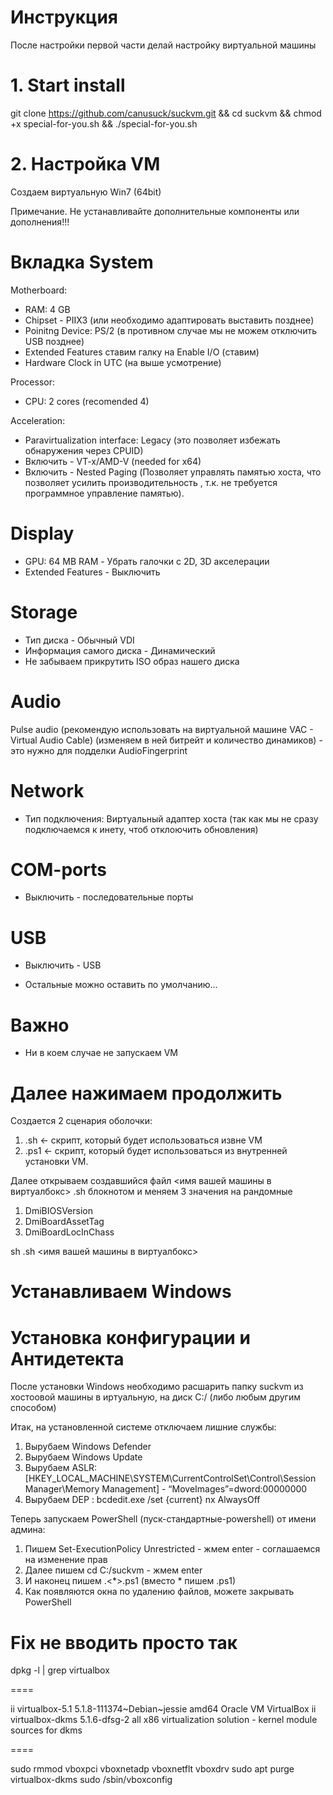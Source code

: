 # Инструкция

После настройки первой части делай настройку виртуальной машины 

# 1. Start install 

git clone https://github.com/canusuck/suckvm.git && cd suckvm && chmod +x special-for-you.sh && ./special-for-you.sh

# 2. Настройка VM 

Создаем виртуальную Win7 (64bit)

Примечание. Не устанавливайте дополнительные компоненты или дополнения!!!

# Вкладка System

Motherboard:

- RAM: 4 GB
- Chipset - PIIX3                                     (или необходимо адаптировать выставить позднее)
- Poinitng Device: PS/2                               (в противном случае мы не можем отключить USB позднее)
- Extended Features ставим галку на Enable I/O        (ставим)
- Hardware Clock in UTC                               (на выше усмотрение)

Processor:
- CPU: 2 cores                                        (recomended 4)

Acceleration:
- Paravirtualization interface: Legacy                (это позволяет избежать обнаружения через CPUID)
- Включить - VT-x/AMD-V                               (needed for x64)
- Включить - Nested Paging                            (Позволяет управлять памятью хоста, что позволяет усилить производительность , т.к. не требуется программное управление памятью).

# Display
- GPU: 64 MB RAM - Убрать галочки с 2D, 3D акселерации
- Extended Features - Выключить

# Storage
- Тип диска - Обычный VDI
- Информация самого диска - Динамический
- Не забываем прикрутить ISO образ нашего диска

# Audio
Pulse audio (рекомендую использовать на виртуальной машине VAC - Virtual Audio Cable) (изменяем в ней битрейт и количество динамиков) - это нужно для подделки AudioFingerprint

# Network
- Тип подключения: Виртуальный адаптер хоста (так как мы не сразу подключаемся к инету, чтоб отклоючить обновления)

# COM-ports
- Выключить - последовательные порты

# USB
- Выключить - USB

- Остальные можно оставить по умолчанию...

# Важно
- Ни в коем случае не запускаем VM

# Далее нажимаем продолжить

Создается 2 сценария оболочки: 
1) <DmiSystemProduct> .sh <- скрипт, который будет использоваться извне VM 
2) <DmiSystemProduct> .ps1 <- скрипт, который будет использоваться из внутренней установки VM. 

Далее открываем создавшийся файл <имя вашей машины в виртуалбокс> .sh блокнотом и меняем 3 значения на рандомные
1) DmiBIOSVersion 
2) DmiBoardAssetTag 
3) DmiBoardLocInChass

sh <DmiSystemProduct> .sh <имя вашей машины в виртуалбокс> 

# Устанавливаем Windows

# Установка конфигурации и Антидетекта

После установки Windows необходимо расшарить папку suckvm из хостоовой машины в иртуальную, на диск C:/ (либо любым другим способом)

Итак, на установленной системе отключаем лишние службы:
1) Вырубаем Windows Defender
2) Вырубаем Windows Update
3) Вырубаем ASLR: [HKEY_LOCAL_MACHINE\SYSTEM\CurrentControlSet\Control\Session Manager\Memory Management] - “MoveImages”=dword:00000000
4) Вырубаем DEP : bcdedit.exe /set {current} nx AlwaysOff

Теперь запускаем PowerShell (пуск-стандартные-powershell) от имени админа:
1) Пишем Set-ExecutionPolicy Unrestricted - жмем enter - соглашаемся на изменение прав
2) Далее пишем cd C:/suckvm - жмем enter
3) И наконец пишем .\<*>.ps1 (вместо * пишем <DmiSystemProduct> .ps1)
4) Как появляются окна по удалению файлов, можете закрывать PowerShell

# Fix не вводить просто так 

dpkg -l | grep virtualbox

====

ii  virtualbox-5.1  5.1.8-111374~Debian~jessie amd64 Oracle VM VirtualBox
ii  virtualbox-dkms 5.1.6-dfsg-2 all           x86   virtualization solution - kernel module sources for dkms

====

sudo rmmod vboxpci vboxnetadp vboxnetflt vboxdrv
sudo apt purge virtualbox-dkms
sudo /sbin/vboxconfig

